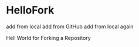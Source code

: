 HelloFork
=========
add from local
add from GitHub
add from local again

Hell World for Forking a Repository
